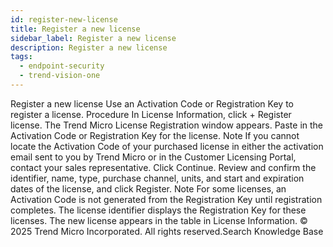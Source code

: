 ```yaml
---
id: register-new-license
title: Register a new license
sidebar_label: Register a new license
description: Register a new license
tags:
  - endpoint-security
  - trend-vision-one
---
```


 Register a new license Use an Activation Code or Registration Key to register a license. Procedure In License Information, click + Register license. The Trend Micro License Registration window appears. Paste in the Activation Code or Registration Key for the license. Note If you cannot locate the Activation Code of your purchased license in either the activation email sent to you by Trend Micro or in the Customer Licensing Portal, contact your sales representative. Click Continue. Review and confirm the identifier, name, type, purchase channel, units, and start and expiration dates of the license, and click Register. Note For some licenses, an Activation Code is not generated from the Registration Key until registration completes. The license identifier displays the Registration Key for these licenses. The new license appears in the table in License Information. © 2025 Trend Micro Incorporated. All rights reserved.Search Knowledge Base